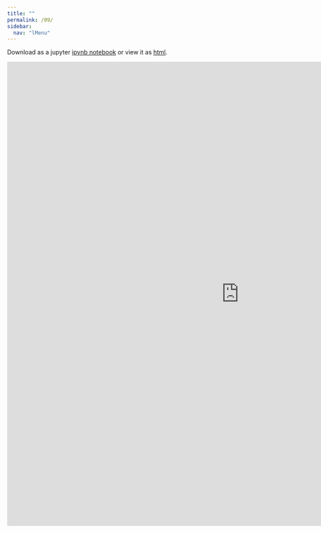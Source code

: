 ```yaml
---
title: ""
permalink: /09/
sidebar:
  nav: "lMenu"
---
```


Download as a jupyter [ipynb notebook](https://datascience-intro.github.io/1MS041-2020/lectures/09.ipynb) or view it as [html](https://datascience-intro.github.io/1MS041-2020/lectures/09.html).

<iframe src="https://datascience-intro.github.io/1MS041-2020/lectures/09.html" width="1080" height="1080" frameborder="0"></iframe>
